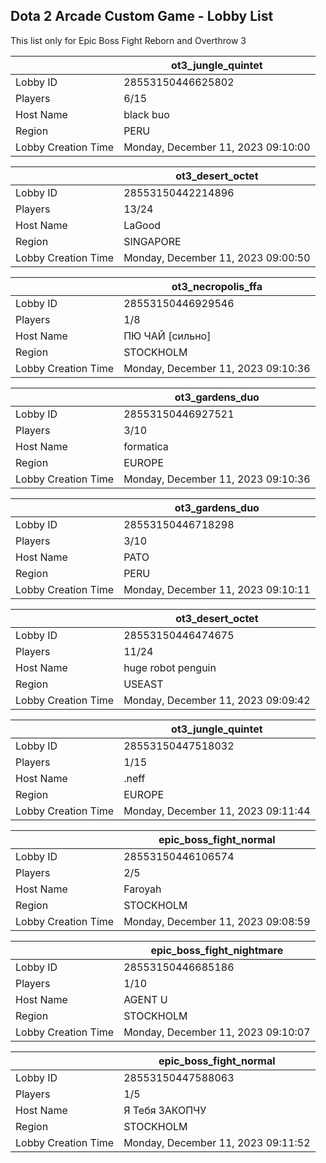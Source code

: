 ## Dota 2 Arcade Custom Game - Lobby List

This list only for Epic Boss Fight Reborn and Overthrow 3

|  | ot3_jungle_quintet |
| ------ | ------ |
| Lobby ID | 28553150446625802 |
| Players | 6/15 |
| Host Name | black buo |
| Region | PERU |
| Lobby Creation Time | Monday, December 11, 2023 09:10:00 |


|  | ot3_desert_octet |
| ------ | ------ |
| Lobby ID | 28553150442214896 |
| Players | 13/24 |
| Host Name | LaGood |
| Region | SINGAPORE |
| Lobby Creation Time | Monday, December 11, 2023 09:00:50 |


|  | ot3_necropolis_ffa |
| ------ | ------ |
| Lobby ID | 28553150446929546 |
| Players | 1/8 |
| Host Name | ПЮ ЧАЙ [сильно] |
| Region | STOCKHOLM |
| Lobby Creation Time | Monday, December 11, 2023 09:10:36 |


|  | ot3_gardens_duo |
| ------ | ------ |
| Lobby ID | 28553150446927521 |
| Players | 3/10 |
| Host Name | formatica |
| Region | EUROPE |
| Lobby Creation Time | Monday, December 11, 2023 09:10:36 |


|  | ot3_gardens_duo |
| ------ | ------ |
| Lobby ID | 28553150446718298 |
| Players | 3/10 |
| Host Name | PATO |
| Region | PERU |
| Lobby Creation Time | Monday, December 11, 2023 09:10:11 |


|  | ot3_desert_octet |
| ------ | ------ |
| Lobby ID | 28553150446474675 |
| Players | 11/24 |
| Host Name | huge robot penguin |
| Region | USEAST |
| Lobby Creation Time | Monday, December 11, 2023 09:09:42 |


|  | ot3_jungle_quintet |
| ------ | ------ |
| Lobby ID | 28553150447518032 |
| Players | 1/15 |
| Host Name | .neff |
| Region | EUROPE |
| Lobby Creation Time | Monday, December 11, 2023 09:11:44 |


|  | epic_boss_fight_normal |
| ------ | ------ |
| Lobby ID | 28553150446106574 |
| Players | 2/5 |
| Host Name | Faroyah |
| Region | STOCKHOLM |
| Lobby Creation Time | Monday, December 11, 2023 09:08:59 |


|  | epic_boss_fight_nightmare |
| ------ | ------ |
| Lobby ID | 28553150446685186 |
| Players | 1/10 |
| Host Name | AGENT U |
| Region | STOCKHOLM |
| Lobby Creation Time | Monday, December 11, 2023 09:10:07 |


|  | epic_boss_fight_normal |
| ------ | ------ |
| Lobby ID | 28553150447588063 |
| Players | 1/5 |
| Host Name | Я Тебя ЗАКОПЧУ |
| Region | STOCKHOLM |
| Lobby Creation Time | Monday, December 11, 2023 09:11:52 |


